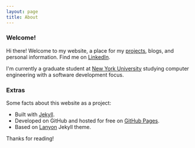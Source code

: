 ```yaml
---
layout: page
title: About
---
```


### Welcome!

Hi there! Welcome to my website, a place for my [projects](https://github.com/tonyzhang95), blogs, and personal information. Find me on [LinkedIn](https://www.linkedin.com/in/zibozhang).

I'm currently a graduate student at [New York University](www.nyu.edu) studying computer engineering with a software development focus.

### Extras

Some facts about this website as a project:

* Built with [Jekyll](http://jekyllrb.com).
* Developed on GitHub and hosted for free on [GitHub Pages](https://pages.github.com).
* Based on [Lanyon](http://lanyon.getpoole.com) Jekyll theme.

Thanks for reading!

